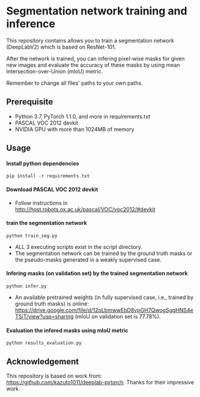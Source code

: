 # Segmentation network training and inference
This repository contains allows you to train a segmentation network (DeepLabV2) which is based on ResNet-101.

After the network is trained, you can infering pixel-wise masks for given new images and evaluate the accuracy of these masks by using mean Intersection-over-Union (mIoU) metric.

Remember to change all files' paths to your own paths.

## Prerequisite
* Python 3.7, PyTorch 1.1.0, and more in requirements.txt
* PASCAL VOC 2012 devkit
* NVIDIA GPU with more than 1024MB of memory

## Usage

#### Install python dependencies
```
pip install -r requirements.txt
```
#### Download PASCAL VOC 2012 devkit
* Follow instructions in http://host.robots.ox.ac.uk/pascal/VOC/voc2012/#devkit

#### train the segmentation network 
```
python train_seg.py
```
* ALL 3 executing scripts exist in the script directory.
* The segmentation network can be trained by the ground truth masks or the pseudo-masks generated in a weakly supervised case.

#### Infering masks (on validation set) by the trained segmentation network 
```
python infer.py
```
* An available pretrained weights (in fully supervised case, i.e., trained by ground truth masks) is online: https://drive.google.com/file/d/12oLbmwwEbD8vpGH7QwogSggHNS4eTSiT/view?usp=sharing (mIoU on validation set is 77.78%).

#### Evaluation the infered masks using mIoU metric
```
python results_evaluation.py
```
## Acknowledgement

This repository is based on work from: https://github.com/kazuto1011/deeplab-pytorch. Thanks for their impressive work.
